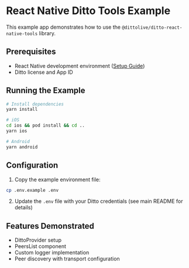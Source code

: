 # React Native Ditto Tools Example

This example app demonstrates how to use the `@dittolive/ditto-react-native-tools` library.

## Prerequisites

- React Native development environment ([Setup Guide](https://reactnative.dev/docs/environment-setup))
- Ditto license and App ID

## Running the Example

```bash
# Install dependencies
yarn install

# iOS
cd ios && pod install && cd ..
yarn ios

# Android
yarn android
```

## Configuration

1. Copy the example environment file:
```bash
cp .env.example .env
```

2. Update the `.env` file with your Ditto credentials (see main README for details)

## Features Demonstrated

- DittoProvider setup
- PeersList component
- Custom logger implementation
- Peer discovery with transport configuration
